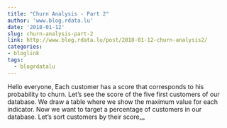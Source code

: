 ```yaml
---
title: "Churn Analysis - Part 2"
author: 'www.blog.rdata.lu'
date: '2018-01-12'
slug: churn-analysis-part-2
link: http://www.blog.rdata.lu/post/2018-01-12-churn-analysis2/
categories:
- bloglink
tags:
  - blogrdatalu
---
```


Hello everyone, Each customer has a score that corresponds to his probability to churn. Let’s see the score of the five first customers of our database. We draw a table where we show the maximum value for each indicator. Now we want to target a percentage of customers in our database. Let’s sort customers by their score[... <i class="fas fa-external-link-alt"></i>](http://www.blog.rdata.lu/post/2018-01-12-churn-analysis2/)

